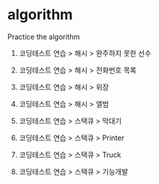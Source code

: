 # algorithm
Practice the algorithm


1. 코딩테스트 연습 > 해시 > 완주하지 못한 선수

2. 코딩테스트 연습 > 해시 > 전화번호 목록

3. 코딩테스트 연습 > 해시 > 위장

4. 코딩테스트 연습 > 해시 > 앨범

5. 코딩테스트 연습 > 스택큐 > 막대기

6. 코딩테스트 연습 > 스택큐 > Printer

7. 코딩테스트 연습 > 스택큐 > Truck

8. 코딩테스트 연습 > 스택큐 > 기능개발

